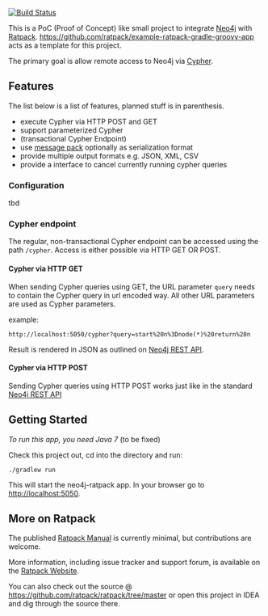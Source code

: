 [![Build Status](https://secure.travis-ci.org/sarmbruster/neo4j-ratpack.png)](http://travis-ci.org/sarmbruster/neo4j-ratpack)

This is a PoC (Proof of Concept) like small project to integrate [Neo4j](http://www.neo4j.org) with [Ratpack](http://www.ratpack-framework.org). <https://github.com/ratpack/example-ratpack-gradle-groovy-app> acts as a template for this project.

The primary goal is allow remote access to Neo4j via [Cypher](http://docs.neo4j.org/chunked/milestone/cypher-query-lang.html).

## Features

The list below is a list of features, planned stuff is in parenthesis.

* execute Cypher via HTTP POST and GET
* support parameterized Cypher
* (transactional Cypher Endpoint)
* use [message pack](http://msgpack.org/) optionally as serialization format
* provide multiple output formats e.g. JSON, XML, CSV
* provide a interface to cancel currently running cypher queries


### Configuration

tbd

### Cypher endpoint

The regular, non-transactional Cypher endpoint can be accessed using the path `/cypher`. Access is either possible via HTTP GET OR POST.

#### Cypher via HTTP GET

When sending Cypher queries using GET, the URL parameter `query` needs to contain the Cypher query in url encoded way. All other URL parameters are used as Cypher parameters.

example:

```
http://localhost:5050/cypher?query=start%20n%3Dnode(*)%20return%20n
```

Result is rendered in JSON as outlined on [Neo4j REST API](http://docs.neo4j.org/chunked/stable/rest-api-cypher.html).

#### Cypher via HTTP POST

Sending Cypher queries using HTTP POST works just like in the standard [Neo4j REST API](http://docs.neo4j.org/chunked/stable/rest-api-cypher.html)


## Getting Started

*To run this app, you need Java 7* (to be fixed)

Check this project out, cd into the directory and run:

    ./gradlew run

This will start the neo4j-ratpack app. In your browser go to <http://localhost:5050>.

## More on Ratpack

The published [Ratpack Manual](http://www.ratpack-framework.org/manual/snapshot/) is currently minimal, but contributions are welcome.

More information, including issue tracker and support forum, is available on the [Ratpack Website](http://www.ratpack-framework.org).

You can also check out the source @ https://github.com/ratpack/ratpack/tree/master or open this project in IDEA and
dig through the source there.
